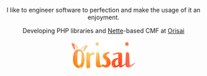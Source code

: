 <p align="center">
  I like to engineer software to perfection and make the usage of it an enjoyment.
</p>

<p align="center">
  Developing PHP libraries and <a href="https://nette.org">Nette</a>-based CMF at <a href="https://github.com/orisai/">Orisai</a>
</p>

<p align="center">
  <a href="https://orisai.dev">
    <img src="https://raw.githubusercontent.com/orisai/.github/main/images/repo_title.png" alt="Orisai logo">
  </a>
</p>
